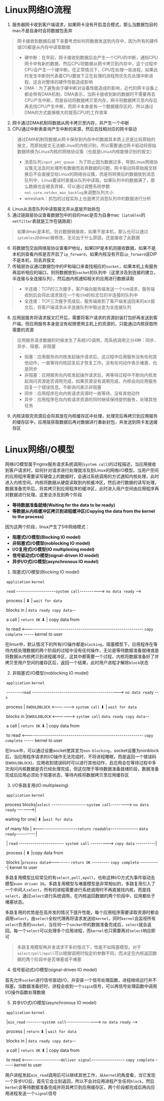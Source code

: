 # Linux网络IO流程

1. 服务器网卡收到客户端请求，如果网卡没有开启混合模式，那么当数据包目的mac不是自身时会将数据包丢弃

> 网卡接收到数据后接下来要考虑如何将数据发送到内存中，因为所有的硬件或OS都是从内存中读取数据
>
> - 硬中断：在早前，网卡接收到数据后会产生一个CPU的中断，通知CPU网卡中有新的数据，然后CPU将数据从网卡拷贝到内存中，这个过程中CPU会产生一个硬中断。在正常情况下，CPU在处理一些进程，如果此时发生中断则代表着CPU要放下正在处理的进程而优先先处理中断进程，这会对整体的硬件性能造成影响
> - DMA：为了避免由于硬中断对设备性能造成的影响，近代的网卡设备上都会带有DMA机制，DMA表示，当网卡接收到新的数据时不需要再去CPU产生中断，而是自动将数据拷贝至内存，网卡将数据拷贝至内存后再去找CPU产生中断，而网卡本身是有一个数据缓存区的，所以通过DMA的方式能够极大的提高CPU的工作效率

2. 网卡通过DMA机制将数据从网卡拷贝至内存，并产生一个中断
3. CPU通过中断表查询产生中断的来源，然后去找相对应的网卡驱动

> 通过DMA机制将数据从网卡保存到内存中的数据其本质上还是比较原始的报文，而原始报文无法被Linux的内核识别，所以需要通过网卡驱动将原始数据转换为Linux内核的网络协议簇（也就是Linux内核能够识别的报文）
>
> - 消息队列`input_pkt_queue`：为了防止因为数据过多，导致Linux网络协议簇无法及时处理所有数据而丢弃数据的问题，网卡驱动将原始报文转换后不会直接交给Linux的网络协议簇，而是将转换后的数据放到消息队列中，Linux要读时直接从队列中读取。如果队列中的数据满了，那么数据也会被丢弃掉，可以通过调整系统参数`net.core.netdev_max_backlog`来调整队列大小
> - wireshark：抓包的过程实际上也是拷贝消息队列中的数据进行分析

4. Linux从消息队列中读取报文并从底层开始拆包
5. 通过链路层协议查看数据包中的目的mac是否为自身mac（`iptables`的`netfilter`表就是工作在链路层）

> 如果dmac是本机，则对数据做接收，如果不是本机，那么也可以通过`iptables`对dmac做修改，无论出于什么原因，还是接收了此数据

6. 将数据包交由网络层协议查看IP地址，如果DIP是本机则接收数据，如果不是本机则查看内核是否开启了`ip_forward`，如果内核没有开启`ip_forward`且DIP不是本机，则丢弃报文
7. 传输层协议通过数据包中的IP和端口来查找相应的`socket`，如果本机上有服务再监听相应的端口，则将数据放到`socket`的队列中（这里涉及到连接的建立，半连接与全连接队列），然后由内核通知相关的应用进行数据读取

> - 半连接：TCP的三次握手，客户端向服务端发送一个`SYN`请求，服务端收到后会将此请求放在一个有`SYN`的标志位的半连接的队列中
> - 全连接：TCP三次握手完成后，服务端收到了客户端发送回来的`ACK`报文后，将客户端请求从半连接队列中取出变为全连接队列

8. 应用层服务将请求报文打开后，需要将客户请求的资源封装打包好再发送到客户端，但应用服务本身是没有权限使用主机上的资源的，只能通过内核获取所需要的资源

> 应用服务请求数据的时候发生了系统I/O调用，而系统调用又分4种：同步、异步、阻塞、非阻塞
>
> - 阻塞：应用服务向内核发起操作请求后，这过程中应用服务没有任何其他动作，一直等待内核回复后才恢复工作。没有任何动作表示堵塞，也是同步
> - 非阻塞：应用服务向内核发起操作请求后，再等待过程中不断向内核发起询问资源是否调用完成，如果资源没有调用完成，内核会向应用服务回复一个错误信息。不断询问表示非阻塞
> - 同步：应用程序在向内核请求资源时一直等待，没有其他动作
> - 异步：应用程序在向内核请求资源的同时继续保持提供服务，处理其他任务

9. 内核读取完资源后会将其放在内核缓存区中处理，处理完后再拷贝到应用服务的缓存区中，应用层获取数据后再对数据进行重新封包，并发送到网卡发送缓存区

# Linux网络I/O模型

网络I/O模型属于nginx服务请求系统调用(`system call`)的过程描述，当应用接收到客户请求时，如何针对请求进行处理就涉及到Linux的网络I/O模型。当用户空间的应用程序需要读写硬盘上的数据时，会通过系统调用的方式通知内核处理，此时进入内核空间，内核将数据从硬盘读取到内核缓冲区，然后进行数据的读写处理，数据准备完毕后，将其拷贝到应用程序的缓冲区，此时进入用户空间由应用程序再对数据进行处理。这里会涉及到两个阶段

- **等待数据准备就绪(Waiting for the data to be ready)**
- **等数据从内核缓冲区拷贝到进程缓冲区(Copying the data from the kernel to the process)**

因为这两个阶段，linux产生了5中网络模式：

- **阻塞式I/O模型(Blocking IO model)**
- **非阻塞式I/O模型(noblocking IO model)**
- **I/O复用式I/O模型(IO multiplexing model)**
- **信号驱动式I/O模型(signal-driven IO model)**
- **异步I/O式I/O模型(asynchronous IO model)**

1. 阻塞式I/O模型(Blocking IO model)

​                              `application`                                                        `kernel`

​                             `read` --------------------`system call`----------> `no data ready` -->

​         process     |                                                                                       ⬇                   | `wait for data`

​       blocks in     |                                                                `data ready copy data`--

​          a call         |                                    `return OK`                               ⬇                   | copy data from

​         to read      <----------------------------------------------------------- `copy complete` -----  kernel to user

在linux中，默认情况下的所有I/O操作都是`blocking`，阻塞模型下，应用程序在等待内核处理数据的两个阶段的过程中没有任何操作，无论是等待数据准备就绪或是将数据从内核拷贝到进程缓冲区，这其中都需要一个过程，内核将数据准备好了并拷贝至用户空间的缓存区后，返回一个结果，此时用户进程才解除`block`状态

2. 非阻塞式I/O模型(noblocking IO model)

​                              `application`                                                        `kernel`

​                            --------`read` --------------------------------------------> `no data ready` -->

​         process     |           `EWOULDBLOCK` <------> `system call`              ⬇                   | `wait for data`

​       blocks in     |`EWOULDBLOCK` <------> `system call`  `data ready copy data`--

​          a call         |                                    `return OK`                               ⬇                   | copy data from

​         to read      <----------------------------------------------------------- `copy complete` -----  kernel to user

在linux中，可以通过设置socket使其变为`non-blocking`，socket设置为nonblock后，当应用程序请求的I/O操作无法完成时，不将进程睡眠，而是返回一个错误码(`EWOULDBLOCK`)，应用收到错误码时可以进行其他动作，且应用会在等待过程中多次询问内核数据是否已经处理完成，但这仅限于等待数据准备就绪阶段，数据准备完成后应用必须处于阻塞状态，等待内核将数据拷贝至应用缓存区

3. I/O多路复用(IO multiplexing)

​                                 `application`                                                        `kernel`   

 process blocks|`select` ------------------`system call`--------> `no data ready` ------>| 

waiting for one|                                                                                        ⬇                        |`wait for data`

   of many fds   | <--------------------`return readable`-------------- `data ready`----------|

​                           | `read` ----------------------- `system call` ---------> `copy data` ----------| 

​       process      |                                                                                        ⬇                        |copy data from

​        blocks       |`process data`<-------- `return OK` --------- `copy complete` ----------| kernel to user 

多路复用模型比较常见的有`select,poll,epoll`，也称这种I/O方式为事件驱动去模型`even driven IO`。多路复用模型与堵塞模型是非常相似的，多路复用引入了一个中间人`select`，所有的进程需要进行系统调用时不再直接找内核，而是找`select`，通过`select`进行系统调用，在内核返回数据的两个阶段中，应用都处于堵塞状态。

多路复用的优势是在高并发的情况下提升性能，每个应用程序需要读取资源时都会调用`select`，由`select`全权代理再将请求发送给`kernel`，同时`kernel`会监视所有`select`负责的`socket`，当任何一个`socket`中的数据准备完成后，`select`就会返回。每一个`select`可以处理多个应用进程，而`kernel`也只需要再对`select`响应即可

>多路复用模型再并发请求不多的情况下，性能不如阻塞模型。对于`select/poll/epoll`可以根据调用时指定的参数不同，而决定在内核返回数据的两个阶段中是否堵塞或不堵塞

4. 信号驱动式I/O模型(signal-driven IO model)

首先允许`socket`进行信号驱动I/O，并安装一个信号处理函数，进程继续运行并不阻塞。当数据准备好时，进程会收到一个`sigio`信号，可以再信号处理函数中调用I/O操作函数处理数据

5. 异步I/O式I/O模型(asynchronous IO model)

​                              `application`                                                        `kernel`

​                            |`aio_read` --------`system call`---------------> `no data ready` -->

​         process     |                                  `return`                                       ⬇                   | `wait for data`

​       blocks in     |                                                                `data ready copy data`--

​          a call         |                                    `return OK`                               ⬇                   | copy data from

​         to read      <-----------------`deliver signal`----------------- `copy complete` -----  kernel to user

用户进程发起`aio_read`调用后可以继续其他工作，从`kernel`的角度看，当它发现一个异步I/O后，首先它会立刻返回，所以不会对应用进程产生任何`block`，然后`kerbel`会等待数据准备完成并将其拷贝到应用缓存区，两个阶段都完成后再向应用进程发送一个`signal`信号